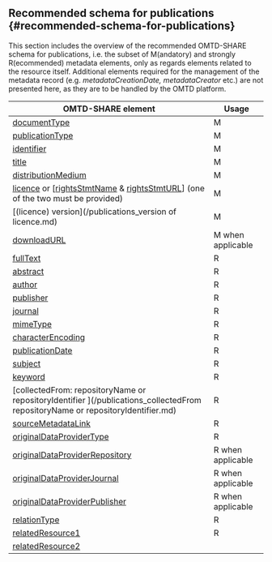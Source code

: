 ## ​Recommended schema for publications {#recommended-schema-for-publications}

This section includes the overview of the recommended OMTD-SHARE schema for publications, i.e. the subset of M(andatory) and strongly R(ecommended) metadata elements, only as regards elements related to the resource itself. Additional elements required for the management of the metadata record (e.g. _metadataCreationDate, metadataCreator_ etc.) are not presented here, as they are to be handled by the OMTD platform.

| OMTD-SHARE element | Usage |
| --- | --- |
| [documentType](/publications_documentType.md) | M |
| [publicationType](/publications_publicationType.md) | M |
| [identifier](/publications_identifier.md) | M |
| [title](/publications_title.md) | M |
| [distributionMedium](/publications_distributionMedium.md) | M |
| [licence](/publications_licence.md) or [[rightsStmtName](/publications_rightsStmtName.md) &amp; [rightsStmtURL](/publications_rightsStmtURL.md)] (one of the two must be provided) | M |
| [(licence) version](/publications_version of licence.md) | Μ |
| [downloadURL ](/publications_downloadURL.md)| Μ when applicable |
| [fullText](/publications_fullText.md) | R |
| [abstract](/publications_abstract.md) | R |
| [author](/publications_author.md) | R |
| [publisher](/publications_publisher.md) | R |
| [journal](/publications_journal.md) | R |
| [mimeType](/publications_mimeType.md) | R |
| [characterEncoding](/publications_characterEncoding.md) | R |
| [publicationDate](/publications_publicationDate.md) | R |
| [subject ](/publications_subject.md)| R |
| [keyword ](/publications_keyword.md)| R |
| [collectedFrom: repositoryName or repositoryIdentifier ](/publications_collectedFrom repositoryName or repositoryIdentifier.md)| R |
| [sourceMetadataLink ](/publications_sourceMetadataLink.md)| R |
| [originalDataProviderType ](/publications_originalDataProviderType.md)| R |
| [originalDataProviderRepository ](/publications_originalDataProviderRepository.md)| R when applicable |
| [originalDataProviderJournal ](/publications_originalDataProviderJournal.md)| R when applicable |
| [originalDataProviderPublisher ](/publications_originalDataProviderPublisher.md)| R when applicable |
| [relationType ](/publications_relationType.md)| R |
| [relatedResource1 ](/publications_relatedResource1.md)| R |
| [relatedResource2 ](/publications_relatedResource2.md)|  |



